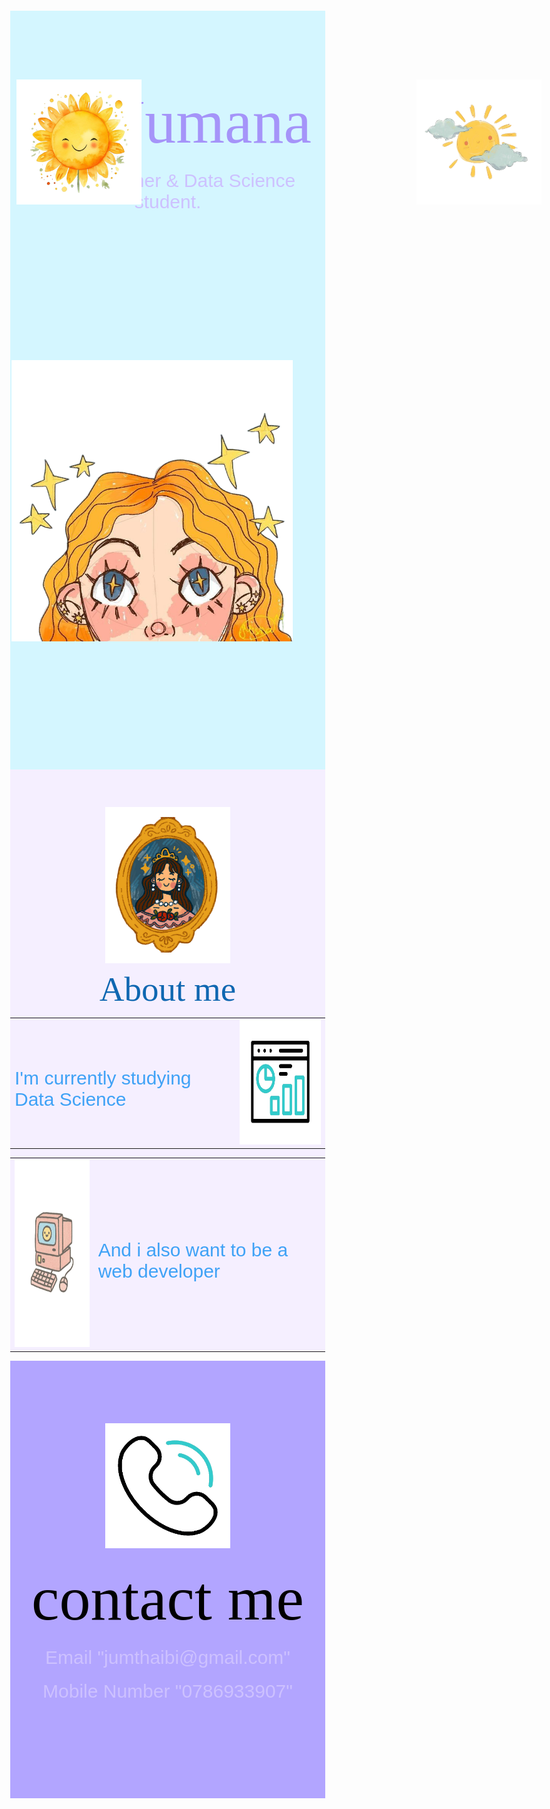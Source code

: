 <!DOCTYPE html>
<html lang="en">
<head>
    <meta charset="UTF-8">
    <title>Jumana</title>
    <link rel="stylesheet"style.css">
    <link rel="icon" href="favicon (1).ico">
    <link rel="stylesheet" href="https://fonts.googleapis.com/css?family=Sofia">
    <link rel="preconnect" href="https://fonts.googleapis.com">
    <link rel="preconnect" href="https://fonts.gstatic.com" crossorigin>
    <link href="https://fonts.googleapis.com/css2?family=Sacramento&display=swap" rel="stylesheet">
    <style>
        body{
    margin: 0;
}
.first{
    background-color: #D4F6FF;
    text-align: center;


}
h1{
    font-size: 100px;
    font-family:"Sofia",sans-serif;
    margin-top: 0;
    padding-top: 120px;
    margin-bottom: 0px;
    color:#A594F9;
    
}
p{
    font-family:"Sofia",sans-serif;
    font-size: 30px;
    margin-top: 20px;
    margin-bottom: 0;
    color: #CDC1FF;
    
}
.img1{
    position: relative;
    left:800px;
    top:9px;
}
.img2{
    position: absolute;
    left: 60px;
    top:180px;
}
.img3{
    position: relative;
    top:9px;
    right: 25px;
}
.img4{
    position: absolute;
    right: 60px;
    top:180px;
}
.img5{
    position: relative;
    right:800px;
}
.second{
    background-color: #F5EFFF;
    text-align: center;
}
.other-h{
    font-size: 55px;
    padding-top: 7px;
    color:#0F67B1;

}
.img6{
    padding-top: 60px;
}
.one{
color: #3FA2F6;
}
h1,.sacramento-regular {
    font-family: "Sacramento", serif;
    font-weight: 400;
    font-style: normal;
  }
.img9{
position: relative;
top: 100px;
}
.third{
    background-color: #B2A5FF;
    height: 700px;
}
.two{
    color: rgb(0, 0, 0);
}
.alumni-sans-pinstripe-regular {
    font-family: "Alumni Sans Pinstripe", serif;
    font-weight: 400;
    font-style: normal;
    color: rgb(0, 0, 0);
  }
    </style>
</head>
<body>
<div class="first">
    <h1 class="sacramento-regular">I'm Jumana</h1>
    <p>A Programmer & Data Science student.</p>
    <p class="first">
        <img class="img4" src="sun.png" width="200" height="200">
        <img class="img2" src="sun flower.png" width="200" height="200">
    </p>
    <p>
        <img class="img1" src="white flower.png" width="200" height="200">
        <img class="img3" src="blond girl.png" alt="" width="450" height="450">
        <img class="img5" src="bee.png" width="200" height="200">
    </p>
</div>
<div class="second">
    <img class="img6" src="princess.png" width="200" height="250">
<h1 class="other-h">About me</h1>
<center>
<table>
    <tr><td><p class="one">I'm currently studying Data Science </p></td><td><img src="statistics-unscreen.gif" width="200" height="200"></td></tr>
</table>
<table>
    <tr><td><img src="comp doodle.png" width="200" height="300"></td>
        <td><p class="one">And i also want to be a web developer</p></td></tr>
</table>
</center>
</div>
<div class="third">
    <center> <img class="img9" src="phone-unscreen.gif" width="200" height="200">
    </center>
<center >
   <h1 class="two">contact me</h1>
   <p class="alumni-sans-pinstripe-regular">Email	"jumthaibi@gmail.com"</p>
   <p class="alumni-sans-pinstripe-regular">Mobile Number	"0786933907"</p>
</center>
</div>
</body>
</html>
